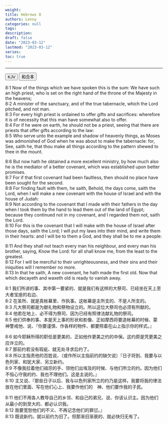 ```yaml
---
weight: 
title: Hebrews 0
authors: Lenny
categories: null
tags: 
description: 
draft: false
date: "2023-03-12"
lastmod: "2023-03-12"
series:
toc: true
---
```



<!--more-->
---

<!-- Tab links -->
<div class="tab">
  <button class="tablinks active" onclick="tablabel(event, 'english')">KJV</button>
  <button class="tablinks" onclick="tablabel(event, 'chinese')">和合本</button>
  
</div>

<!-- Tab content -->
<div id="english" class="tabcontent" style="display:block">

8:1 Now of the things which we have spoken this is the sum: We have such an high priest, who is set on the right hand of the throne of the Majesty in the heavens;  
8:2 A minister of the sanctuary, and of the true tabernacle, which the Lord pitched, and not man.  
8:3 For every high priest is ordained to offer gifts and sacrifices: wherefore it is of necessity that this man have somewhat also to offer.  
8:4 For if he were on earth, he should not be a priest, seeing that there are priests that offer gifts according to the law:  
8:5 Who serve unto the example and shadow of heavenly things, as Moses was admonished of God when he was about to make the tabernacle: for, See, saith he, that thou make all things according to the pattern shewed to thee in the mount.  

8:6 But now hath he obtained a more excellent ministry, by how much also he is the mediator of a better covenant, which was established upon better promises.  
8:7 For if that first covenant had been faultless, then should no place have been sought for the second.  
8:8 For finding fault with them, he saith, Behold, the days come, saith the Lord, when I will make a new covenant with the house of Israel and with the house of Judah:  
8:9 Not according to the covenant that I made with their fathers in the day when I took them by the hand to lead them out of the land of Egypt; because they continued not in my covenant, and I regarded them not, saith the Lord.  
8:10 For this is the covenant that I will make with the house of Israel after those days, saith the Lord; I will put my laws into their mind, and write them in their hearts: and I will be to them a God, and they shall be to me a people:  

8:11 And they shall not teach every man his neighbour, and every man his brother, saying, Know the Lord: for all shall know me, from the least to the greatest.  
8:12 For I will be merciful to their unrighteousness, and their sins and their iniquities will I remember no more.  
8:13 In that he saith, A new covenant, he hath made the first old. Now that which decayeth and waxeth old is ready to vanish away.  


</div>

<div id="chinese" class="tabcontent">

8:1 我们所讲的事、其中第一要紧的、就是我们有这样的大祭司、已经坐在天上至大者宝座的右边、  
8:2 在圣所、就是真帐幕里、作执事。这帐幕是主所支的、不是人所支的。  
8:3 凡大祭司都是为献礼物和祭物设立的。所以这位大祭司也必须有所献的。  
8:4 他若在地上、必不得为祭司、因为已经有照律法献礼物的祭司。  
8:5 他们供奉的事、本是天上事的形状和影像、正如摩西将要造帐幕的时候、蒙　神警戒他、说、『你要谨慎、作各样的物件、都要照着在山上指示你的样式。』  
 
8:6 如今耶稣所得的职任是更美的、正如他作更美之约的中保。这约原是凭更美之应许立的。  
8:7 那前约若没有瑕疵、就无处寻求后约了。  
8:8 所以主指责他的百姓说、〔或作所以主指前约的缺欠说〕『日子将到、我要与以色列家、和犹大家、另立新约。  
8:9 不像我拉着他们祖宗的手、领他们出埃及的时候、与他们所立的约。因为他们不恒心守我的约、我也不理他们。这是主说的。』  
8:10 主又说、『那些日子以后、我与以色列家所立的约乃是这样。我要将我的律法放在他们里面、写在他们心上、我要作他们的　神、他们要作我的子民。  
 
8:11 他们不用各人教导自己的乡邻、和自己的弟兄、说、你该认识主。因为他们从最小的到至大的、都必认识我。  
8:12 我要宽恕他们的不义、不再记念他们的罪愆。』  
8:13 既说新约。就以前约为旧了。但那渐旧渐衰的、就必快归无有了。  

</div>